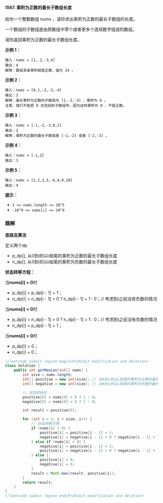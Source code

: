 #### 1567. 乘积为正数的最长子数组长度

给你一个整数数组 nums ，请你求出乘积为正数的最长子数组的长度。

一个数组的子数组是由原数组中零个或者更多个连续数字组成的数组。

请你返回乘积为正数的最长子数组长度。

**示例 1：**

```shell
输入：nums = [1,-2,-3,4]
输出：4
解释：数组本身乘积就是正数，值为 24 。
```

**示例 2：**

```shell
输入：nums = [0,1,-2,-3,-4]
输出：3
解释：最长乘积为正数的子数组为 [1,-2,-3] ，乘积为 6 。
注意，我们不能把 0 也包括到子数组中，因为这样乘积为 0 ，不是正数。
```

**示例 3：**

```shell
输入：nums = [-1,-2,-3,0,1]
输出：2
解释：乘积为正数的最长子数组是 [-1,-2] 或者 [-2,-3] 。
```

**示例 4：**

```shell
输入：nums = [-1,2]
输出：1
```

**示例 5：**

```shell
输入：nums = [1,2,3,5,-6,4,0,10]
输出：4
```

**提示：**

- `1 <= nums.length <= 10^5`
- `-10^9 <= nums[i] <= 10^9`



### 题解

**思路及算法**

定义两个dp

- p_dp[], 从0到i的以i结尾的乘积为正数的最长子数组长度
- n_dp[], 从0到i的以i结尾的乘积为负数的最长子数组长度

**状态转移方程：**

当**nums[i] > 0**时

* p_dp[i] = p_dp[i - 1] + 1；
* n_dp[i] = n_dp[i - 1] > 0 ? n_dp[i - 1] + 1 : 0；// 考虑到i之前没有负数的情况

当**nums[i] < 0**时

* p_dp[i] = n_dp[i - 1] > 0 ? n_dp[i - 1] + 1 : 0；// 考虑到i之前没有负数的情况
* n_dp[i] = p_dp[i - 1] + 1；

当**nums[i] = 0**时

- p_dp[i] = 0；
- n_dp[i] = 0；

```java
//leetcode submit region begin(Prohibit modification and deletion)
class Solution {
    public int getMaxLen(int[] nums) {
        int size = nums.length;
        int[] positive = new int[size]; // 从0到i的以i结尾的乘积为正数的最长子数组长度
        int[] negative = new int[size]; // 从0到i的以i结尾的乘积为负数的最长子数组长度

        // 状态初始化
        positive[0] = nums[0] > 0 ? 1 : 0;
        negative[0] = nums[0] < 0 ? 1 : 0;

        int result = positive[0];

        for (int i = 1; i < size; i++) {
            // 状态转移方程
            if (nums[i] > 0) {
                positive[i] = positive[i - 1] + 1;
                negative[i] = negative[i - 1] > 0 ? negative[i - 1] + 1 : 0;
            } else if (nums[i] < 0) {
                negative[i] = positive[i - 1] + 1;
                positive[i] = negative[i - 1] > 0 ? negative[i - 1] + 1 : 0;
            } else {
                positive[i] = 0;
                negative[i] = 0;
            }
            result = Math.max(result, positive[i]);
        }
        return result;
    }
}
//leetcode submit region end(Prohibit modification and deletion)

```

